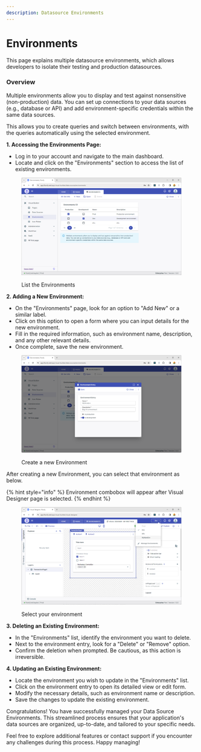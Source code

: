 ```yaml
---
description: Datasource Environments
---
```


# Environments

This page explains multiple datasource environments, which allows developers to isolate their testing and production datasources.

### Overview[​](https://docs.appsmith.com/connect-data/concepts/Datasource-Environments#overview) <a href="#overview" id="overview"></a>

Multiple environments allow you to display and test against nonsensitive (non-production) data. You can set up connections to your data sources (e.g., database or API) and add environment-specific credentials within the same data sources.

This allows you to create queries and switch between environments, with the queries automatically using the selected environment.



**1. Accessing the Environments Page:**

* Log in to your account and navigate to the main dashboard.
* Locate and click on the "Environments" section to access the list of existing environments.

<figure><img src="../.gitbook/assets/image (15).png" alt=""><figcaption><p>List the Environments</p></figcaption></figure>

**2. Adding a New Environment:**

* On the "Environments" page, look for an option to "Add New" or a similar label.
* Click on this option to open a form where you can input details for the new environment.
* Fill in the required information, such as environment name, description, and any other relevant details.
* Once complete, save the new environment.

<figure><img src="../.gitbook/assets/image (16).png" alt=""><figcaption><p>Create a new Environment</p></figcaption></figure>

After creating a new Environment, you can select that environment as below.&#x20;

{% hint style="info" %}
Environment combobox will appear after Visual Designer page is selected.
{% endhint %}

<figure><img src="../.gitbook/assets/image (17).png" alt=""><figcaption><p>Select your environment</p></figcaption></figure>

**3. Deleting an Existing Environment:**

* In the "Environments" list, identify the environment you want to delete.
* Next to the environment entry, look for a "Delete" or "Remove" option.
* Confirm the deletion when prompted. Be cautious, as this action is irreversible.

**4. Updating an Existing Environment:**

* Locate the environment you wish to update in the "Environments" list.
* Click on the environment entry to open its detailed view or edit form.
* Modify the necessary details, such as environment name or description.
* Save the changes to update the existing environment.

Congratulations! You have successfully managed your Data Source Environments. This streamlined process ensures that your application's data sources are organized, up-to-date, and tailored to your specific needs.

Feel free to explore additional features or contact support if you encounter any challenges during this process. Happy managing!

